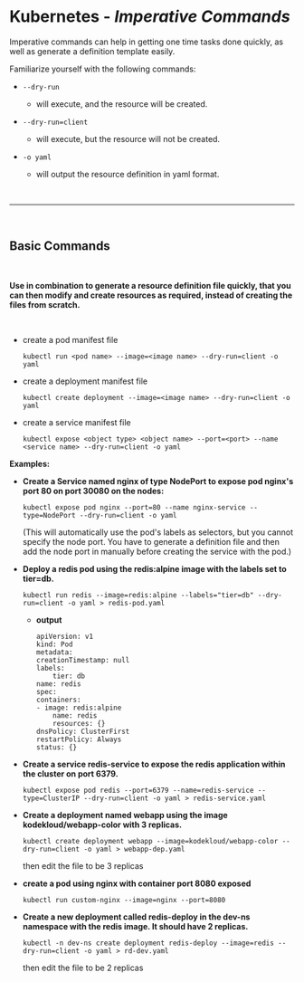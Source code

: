 # Kubernetes - ***Imperative Commands***

Imperative commands can help in getting one time tasks done quickly, as well as generate a definition template easily. 


Familiarize yourself with the following commands:

* `--dry-run` 
  * will execute, and the resource will be created.

* `--dry-run=client`
  * will execute, but the resource will not be created.

* `-o yaml`
  * will output the resource definition in yaml format.

<br>

___

<br>

## **Basic Commands**

<br>

**Use in combination to generate a resource definition file quickly, that you can then modify and create resources as required, instead of creating the files from scratch.**

<br>


* create a pod manifest file
    ```
    kubectl run <pod name> --image=<image name> --dry-run=client -o yaml
    ``` 

* create a deployment manifest file

    ```
    kubectl create deployment --image=<image name> --dry-run=client -o yaml
    ```

* create a service manifest file

    ```
    kubectl expose <object type> <object name> --port=<port> --name <service name> --dry-run=client -o yaml
    ```


**Examples:**

* **Create a Service named nginx of type NodePort to expose pod nginx's port 80 on port 30080 on the nodes:**

    ```
    kubectl expose pod nginx --port=80 --name nginx-service --type=NodePort --dry-run=client -o yaml
    ```

    (This will automatically use the pod's labels as selectors, but you cannot specify the node port. You have to generate a definition file and then add the node port in manually before creating the service with the pod.)


* **Deploy a redis pod using the redis:alpine image with the labels set to tier=db.**

    ```
    kubectl run redis --image=redis:alpine --labels="tier=db" --dry-run=client -o yaml > redis-pod.yaml
    ```
    * **output**

        ```
        apiVersion: v1
        kind: Pod
        metadata:
        creationTimestamp: null
        labels:
            tier: db
        name: redis
        spec:
        containers:
        - image: redis:alpine
            name: redis
            resources: {}
        dnsPolicy: ClusterFirst
        restartPolicy: Always
        status: {}
        ```

* **Create a service redis-service to expose the redis application within the cluster on port 6379.**

    ```
    kubectl expose pod redis --port=6379 --name=redis-service --type=ClusterIP --dry-run=client -o yaml > redis-service.yaml 
    ```

* **Create a deployment named webapp using the image kodekloud/webapp-color with 3 replicas.**

    ```
    kubectl create deployment webapp --image=kodekloud/webapp-color --dry-run=client -o yaml > webapp-dep.yaml
    ```

    then edit the file to be 3 replicas


*  **create a pod using nginx with container port 8080 exposed**

    ```
    kubectl run custom-nginx --image=nginx --port=8080
    ```

* **Create a new deployment called redis-deploy in the dev-ns namespace with the redis image. It should have 2 replicas.**

    ```
    kubectl -n dev-ns create deployment redis-deploy --image=redis --dry-run=client -o yaml > rd-dev.yaml
    ```
    then edit the file to be 2 replicas
